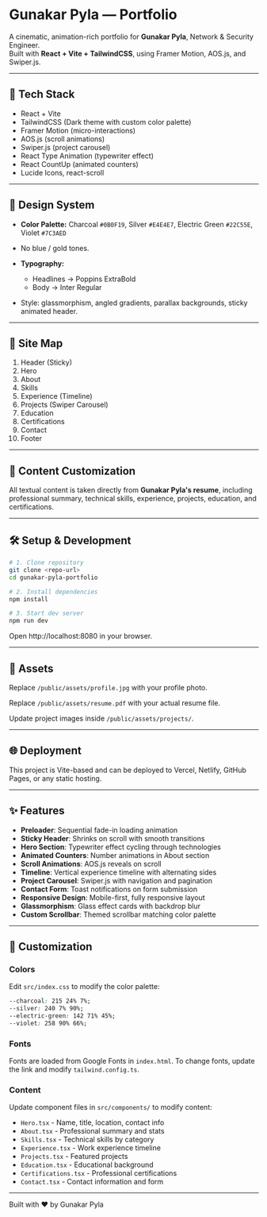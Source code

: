 # Gunakar Pyla — Portfolio

A cinematic, animation-rich portfolio for **Gunakar Pyla**, Network & Security Engineer.  
Built with **React + Vite + TailwindCSS**, using Framer Motion, AOS.js, and Swiper.js.

---

## 🚀 Tech Stack

- React + Vite  
- TailwindCSS (Dark theme with custom color palette)  
- Framer Motion (micro-interactions)  
- AOS.js (scroll animations)  
- Swiper.js (project carousel)  
- React Type Animation (typewriter effect)
- React CountUp (animated counters)
- Lucide Icons, react-scroll

---

## 🌈 Design System

- **Color Palette:** Charcoal `#0B0F19`, Silver `#E4E4E7`, Electric Green `#22C55E`, Violet `#7C3AED`  
- No blue / gold tones.  
- **Typography:**  
  - Headlines → Poppins ExtraBold  
  - Body → Inter Regular

- Style: glassmorphism, angled gradients, parallax backgrounds, sticky animated header.

---

## 🧭 Site Map

1. Header (Sticky)
2. Hero
3. About
4. Skills
5. Experience (Timeline)
6. Projects (Swiper Carousel)
7. Education
8. Certifications
9. Contact
10. Footer

---

## 📄 Content Customization

All textual content is taken directly from **Gunakar Pyla's resume**, including professional summary, technical skills, experience, projects, education, and certifications.

---

## 🛠️ Setup & Development

```bash
# 1. Clone repository
git clone <repo-url>
cd gunakar-pyla-portfolio

# 2. Install dependencies
npm install

# 3. Start dev server
npm run dev
```

Open http://localhost:8080 in your browser.

---

## 📁 Assets

Replace `/public/assets/profile.jpg` with your profile photo.

Replace `/public/assets/resume.pdf` with your actual resume file.

Update project images inside `/public/assets/projects/`.

---

## 🌐 Deployment

This project is Vite-based and can be deployed to Vercel, Netlify, GitHub Pages, or any static hosting.

---

## ✨ Features

- **Preloader**: Sequential fade-in loading animation
- **Sticky Header**: Shrinks on scroll with smooth transitions
- **Hero Section**: Typewriter effect cycling through technologies
- **Animated Counters**: Number animations in About section
- **Scroll Animations**: AOS.js reveals on scroll
- **Timeline**: Vertical experience timeline with alternating sides
- **Project Carousel**: Swiper.js with navigation and pagination
- **Contact Form**: Toast notifications on form submission
- **Responsive Design**: Mobile-first, fully responsive layout
- **Glassmorphism**: Glass effect cards with backdrop blur
- **Custom Scrollbar**: Themed scrollbar matching color palette

---

## 🎨 Customization

### Colors

Edit `src/index.css` to modify the color palette:

```css
--charcoal: 215 24% 7%;
--silver: 240 7% 90%;
--electric-green: 142 71% 45%;
--violet: 258 90% 66%;
```

### Fonts

Fonts are loaded from Google Fonts in `index.html`. To change fonts, update the link and modify `tailwind.config.ts`.

### Content

Update component files in `src/components/` to modify content:
- `Hero.tsx` - Name, title, location, contact info
- `About.tsx` - Professional summary and stats
- `Skills.tsx` - Technical skills by category
- `Experience.tsx` - Work experience timeline
- `Projects.tsx` - Featured projects
- `Education.tsx` - Educational background
- `Certifications.tsx` - Professional certifications
- `Contact.tsx` - Contact information and form

---

Built with ❤️ by Gunakar Pyla
